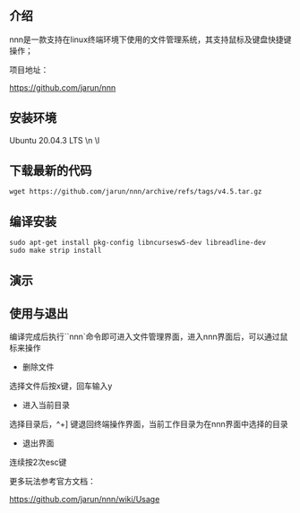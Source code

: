 ## 介绍

nnn是一款支持在linux终端环境下使用的文件管理系统，其支持鼠标及键盘快捷键操作；



项目地址：

https://github.com/jarun/nnn

## 安装环境

Ubuntu 20.04.3 LTS \n \l


## 下载最新的代码
```
wget https://github.com/jarun/nnn/archive/refs/tags/v4.5.tar.gz
```

## 编译安装

```
sudo apt-get install pkg-config libncursesw5-dev libreadline-dev
sudo make strip install
```

## 演示



## 使用与退出

编译完成后执行``nnn`命令即可进入文件管理界面，进入nnn界面后，可以通过鼠标来操作

- 删除文件

选择文件后按x键，回车输入y

- 进入当前目录

选择目录后，^+] 键退回终端操作界面，当前工作目录为在nnn界面中选择的目录

- 退出界面

连续按2次esc键

更多玩法参考官方文档：

https://github.com/jarun/nnn/wiki/Usage



